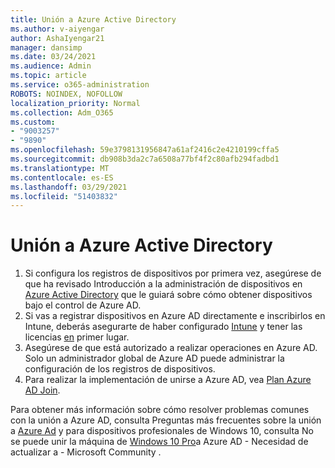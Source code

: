 ```yaml
---
title: Unión a Azure Active Directory
ms.author: v-aiyengar
author: AshaIyengar21
manager: dansimp
ms.date: 03/24/2021
ms.audience: Admin
ms.topic: article
ms.service: o365-administration
ROBOTS: NOINDEX, NOFOLLOW
localization_priority: Normal
ms.collection: Adm_O365
ms.custom:
- "9003257"
- "9890"
ms.openlocfilehash: 59e3798131956847a61af2416c2e4210199cffa5
ms.sourcegitcommit: db908b3da2c7a6508a77bf4f2c80afb294fadbd1
ms.translationtype: MT
ms.contentlocale: es-ES
ms.lasthandoff: 03/29/2021
ms.locfileid: "51403832"
---
```

# <a name="azure-active-directory-join"></a>Unión a Azure Active Directory

1. Si configura los registros de dispositivos por primera vez, asegúrese de que ha revisado Introducción a la administración de dispositivos en [Azure Active Directory](/azure/active-directory/devices/overview) que le guiará sobre cómo obtener dispositivos bajo el control de Azure AD. 
1. Si vas a registrar dispositivos en Azure AD directamente e inscribirlos en Intune, deberás asegurarte de haber configurado [Intune](/mem/intune/enrollment/device-enrollment) y tener las licencias [en](/mem/intune/fundamentals/licenses-assign) primer lugar.
1. Asegúrese de que está autorizado a realizar operaciones en Azure AD. Solo un administrador global de Azure AD puede administrar la configuración de los registros de dispositivos.
1. Para realizar la implementación de unirse a Azure AD, vea [Plan Azure AD Join](/azure/active-directory/devices/azureadjoin-plan).

Para obtener más información sobre cómo resolver problemas comunes con la unión a Azure AD, consulta Preguntas más frecuentes sobre la unión a [Azure Ad](/azure/active-directory/devices/faq) y para dispositivos profesionales de Windows 10, consulta No se puede unir la máquina de [Windows 10 Pro](https://answers.microsoft.com/en-us/msoffice/forum/msoffice_install-mso_win10-mso_365hp/unable-to-join-windows-10-pro-machine-to-azure-ad/abb1ca7d-b317-45ec-a628-e1c10eae2900)a Azure AD - Necesidad de actualizar a - Microsoft Community .
